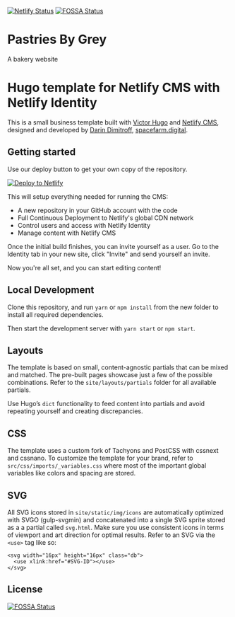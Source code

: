 [![Netlify Status](https://api.netlify.com/api/v1/badges/c6962912-e6dc-4ea5-ad4f-291abf0c03ca/deploy-status)](https://app.netlify.com/sites/pastries-by-grey-com/deploys)
[![FOSSA Status](https://app.fossa.com/api/projects/git%2Bgithub.com%2Fjasikpark%2Fpastries-by-grey-com.svg?type=shield)](https://app.fossa.com/projects/git%2Bgithub.com%2Fjasikpark%2Fpastries-by-grey-com?ref=badge_shield)

# Pastries By Grey

A bakery website

# Hugo template for Netlify CMS with Netlify Identity

This is a small business template built with [Victor Hugo](https://github.com/netlify/victor-hugo) and [Netlify CMS](https://github.com/netlify/netlify-cms), designed and developed by [Darin Dimitroff](http://www.darindimitroff.com/), [spacefarm.digital](https://www.spacefarm.digital).

## Getting started

Use our deploy button to get your own copy of the repository. 

[![Deploy to Netlify](https://www.netlify.com/img/deploy/button.svg)](https://app.netlify.com/start/deploy?repository=https://github.com/netlify-templates/one-click-hugo-cms&stack=cms)

This will setup everything needed for running the CMS:

* A new repository in your GitHub account with the code
* Full Continuous Deployment to Netlify's global CDN network
* Control users and access with Netlify Identity
* Manage content with Netlify CMS

Once the initial build finishes, you can invite yourself as a user. Go to the Identity tab in your new site, click "Invite" and send yourself an invite.

Now you're all set, and you can start editing content!

## Local Development

Clone this repository, and run `yarn` or `npm install` from the new folder to install all required dependencies.

Then start the development server with `yarn start` or `npm start`.

## Layouts

The template is based on small, content-agnostic partials that can be mixed and matched. The pre-built pages showcase just a few of the possible combinations. Refer to the `site/layouts/partials` folder for all available partials.

Use Hugo’s `dict` functionality to feed content into partials and avoid repeating yourself and creating discrepancies.

## CSS

The template uses a custom fork of Tachyons and PostCSS with cssnext and cssnano. To customize the template for your brand, refer to `src/css/imports/_variables.css` where most of the important global variables like colors and spacing are stored.

## SVG

All SVG icons stored in `site/static/img/icons` are automatically optimized with SVGO (gulp-svgmin) and concatenated into a single SVG sprite stored as a a partial called `svg.html`. Make sure you use consistent icons in terms of viewport and art direction for optimal results. Refer to an SVG via the `<use>` tag like so:

```
<svg width="16px" height="16px" class="db">
  <use xlink:href="#SVG-ID"></use>
</svg>
```


## License
[![FOSSA Status](https://app.fossa.com/api/projects/git%2Bgithub.com%2Fjasikpark%2Fpastries-by-grey-com.svg?type=large)](https://app.fossa.com/projects/git%2Bgithub.com%2Fjasikpark%2Fpastries-by-grey-com?ref=badge_large)